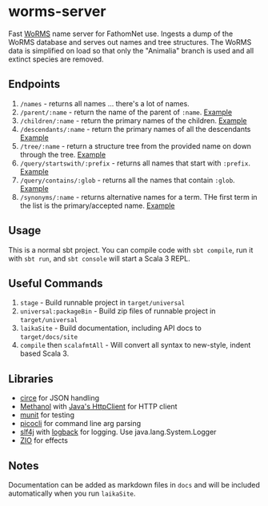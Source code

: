# worms-server

Fast [WoRMS](https://www.marinespecies.org) name server for FathomNet use. Ingests a dump of the WoRMS database and serves out names and tree structures. The WoRMS data is simplified on load so that only the "Animalia" branch is used and all extinct species are removed.

## Endpoints

1. `/names` - returns all names ... there's a lot of names.
2. `/parent/:name` - return the name of the parent of `:name`. [Example](http://fathomnet.org:8888/parent/Bathochordaeus)
3. `/children/:name` - return the primary names of the children. [Example](http://fathomnet.org:8888/children/Bathochordaeus)
4. `/descendants/:name` - return the primary names of all the descendants [Example](http://fathomnet.org:8888/descendants/Atolla)
5. `/tree/:name` - return a structure tree from the provided name on down through the tree. [Example](http://fathomnet.org:8888/tree/Atolla)
6. `/query/startswith/:prefix` - returns all names that start with `:prefix`. [Example](http://fathomnet.org:8888/query/startswith/fish)
7. `/query/contains/:glob` - returns all the names that contain `:glob`. [Example](http://fathomnet.org:8888/query/contains/crab)
8. `/synonyms/:name` - returns alternative names for a term. THe first term in the list is the primary/accepted name. [Example](http://fathomnet.org:8888/synonyms/Acanthonus%20armatus)

## Usage

This is a normal sbt project. You can compile code with `sbt compile`, run it with `sbt run`, and `sbt console` will start a Scala 3 REPL.

## Useful Commands

1. `stage` - Build runnable project in `target/universal`
2. `universal:packageBin` - Build zip files of runnable project in `target/universal`
3. `laikaSite` - Build documentation, including API docs to `target/docs/site`
4. `compile` then `scalafmtAll` - Will convert all syntax to new-style, indent based Scala 3.

## Libraries

- [circe](https://circe.github.io/circe/) for JSON handling
- [Methanol](https://github.com/mizosoft/methanol) with [Java's HttpClient](https://docs.oracle.com/en/java/javase/17/docs/api/java.net.http/java/net/http/HttpClient.html) for HTTP client
- [munit](https://github.com/scalameta/munit) for testing
- [picocli](https://picocli.info/) for command line arg parsing
- [slf4j](http://www.slf4j.org/) with [logback](http://logback.qos.ch/) for logging. Use java.lang.System.Logger
- [ZIO](https://zio.dev/) for effects

## Notes

Documentation can be added as markdown files in `docs` and will be included automatically when you run `laikaSite`.
